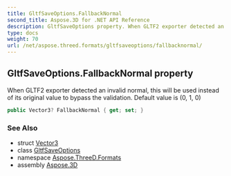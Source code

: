 ```yaml
---
title: GltfSaveOptions.FallbackNormal
second_title: Aspose.3D for .NET API Reference
description: GltfSaveOptions property. When GLTF2 exporter detected an invalid normal this will be used instead of its original value to bypass the validation. Default value is 0 1 0
type: docs
weight: 70
url: /net/aspose.threed.formats/gltfsaveoptions/fallbacknormal/
---
```

## GltfSaveOptions.FallbackNormal property

When GLTF2 exporter detected an invalid normal, this will be used instead of its original value to bypass the validation. Default value is (0, 1, 0)

```csharp
public Vector3? FallbackNormal { get; set; }
```

### See Also

* struct [Vector3](../../../aspose.threed.utilities/vector3/)
* class [GltfSaveOptions](../)
* namespace [Aspose.ThreeD.Formats](../../../aspose.threed.formats/)
* assembly [Aspose.3D](../../../)


